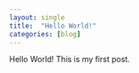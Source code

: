 ```yaml
---
layout: single
title:  "Hello World!"
categories: [blog]
---
```


Hello World! This is my first post.
